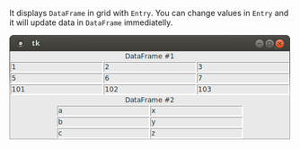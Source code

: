 
It displays `DataFrame` in grid with `Entry`. You can change values in `Entry` and it will update data in `DataFrame` immediatelly.

![#1](images/screenshot.png?raw=true)   
